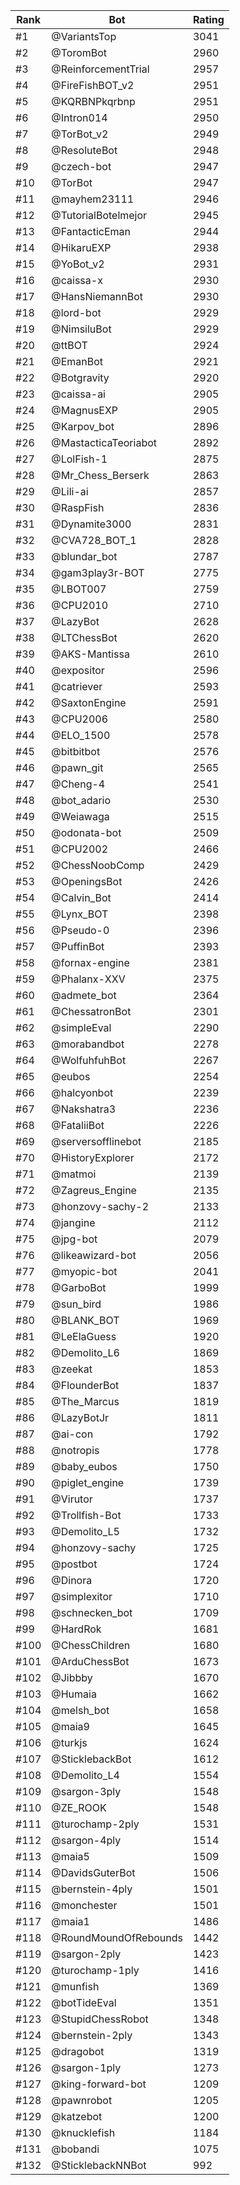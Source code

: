 Rank|Bot|Rating
---|---|---
#1|@VariantsTop|3041
#2|@ToromBot|2960
#3|@ReinforcementTrial|2957
#4|@FireFishBOT_v2|2951
#5|@KQRBNPkqrbnp|2951
#6|@Intron014|2950
#7|@TorBot_v2|2949
#8|@ResoluteBot|2948
#9|@czech-bot|2947
#10|@TorBot|2947
#11|@mayhem23111|2946
#12|@TutorialBotelmejor|2945
#13|@FantacticEman|2944
#14|@HikaruEXP|2938
#15|@YoBot_v2|2931
#16|@caissa-x|2930
#17|@HansNiemannBot|2930
#18|@lord-bot|2929
#19|@NimsiluBot|2929
#20|@ttBOT|2924
#21|@EmanBot|2921
#22|@Botgravity|2920
#23|@caissa-ai|2905
#24|@MagnusEXP|2905
#25|@Karpov_bot|2896
#26|@MastacticaTeoriabot|2892
#27|@LolFish-1|2875
#28|@Mr_Chess_Berserk|2863
#29|@Lili-ai|2857
#30|@RaspFish|2836
#31|@Dynamite3000|2831
#32|@CVA728_BOT_1|2828
#33|@blundar_bot|2787
#34|@gam3play3r-BOT|2775
#35|@LBOT007|2759
#36|@CPU2010|2710
#37|@LazyBot|2628
#38|@LTChessBot|2620
#39|@AKS-Mantissa|2610
#40|@expositor|2596
#41|@catriever|2593
#42|@SaxtonEngine|2591
#43|@CPU2006|2580
#44|@ELO_1500|2578
#45|@bitbitbot|2576
#46|@pawn_git|2565
#47|@Cheng-4|2541
#48|@bot_adario|2530
#49|@Weiawaga|2515
#50|@odonata-bot|2509
#51|@CPU2002|2466
#52|@ChessNoobComp|2429
#53|@OpeningsBot|2426
#54|@Calvin_Bot|2414
#55|@Lynx_BOT|2398
#56|@Pseudo-0|2396
#57|@PuffinBot|2393
#58|@fornax-engine|2381
#59|@Phalanx-XXV|2375
#60|@admete_bot|2364
#61|@ChessatronBot|2301
#62|@simpleEval|2290
#63|@morabandbot|2278
#64|@WolfuhfuhBot|2267
#65|@eubos|2254
#66|@halcyonbot|2239
#67|@Nakshatra3|2236
#68|@FataliiBot|2226
#69|@serversofflinebot|2185
#70|@HistoryExplorer|2172
#71|@matmoi|2139
#72|@Zagreus_Engine|2135
#73|@honzovy-sachy-2|2133
#74|@jangine|2112
#75|@jpg-bot|2079
#76|@likeawizard-bot|2056
#77|@myopic-bot|2041
#78|@GarboBot|1999
#79|@sun_bird|1986
#80|@BLANK_BOT|1969
#81|@LeElaGuess|1920
#82|@Demolito_L6|1869
#83|@zeekat|1853
#84|@FlounderBot|1837
#85|@The_Marcus|1819
#86|@LazyBotJr|1811
#87|@ai-con|1792
#88|@notropis|1778
#89|@baby_eubos|1750
#90|@piglet_engine|1739
#91|@Virutor|1737
#92|@Trollfish-Bot|1733
#93|@Demolito_L5|1732
#94|@honzovy-sachy|1725
#95|@postbot|1724
#96|@Dinora|1720
#97|@simplexitor|1710
#98|@schnecken_bot|1709
#99|@HardRok|1681
#100|@ChessChildren|1680
#101|@ArduChessBot|1673
#102|@Jibbby|1670
#103|@Humaia|1662
#104|@melsh_bot|1658
#105|@maia9|1645
#106|@turkjs|1624
#107|@SticklebackBot|1612
#108|@Demolito_L4|1554
#109|@sargon-3ply|1548
#110|@ZE_ROOK|1548
#111|@turochamp-2ply|1531
#112|@sargon-4ply|1514
#113|@maia5|1509
#114|@DavidsGuterBot|1506
#115|@bernstein-4ply|1501
#116|@monchester|1501
#117|@maia1|1486
#118|@RoundMoundOfRebounds|1442
#119|@sargon-2ply|1423
#120|@turochamp-1ply|1416
#121|@munfish|1369
#122|@botTideEval|1351
#123|@StupidChessRobot|1348
#124|@bernstein-2ply|1343
#125|@dragobot|1319
#126|@sargon-1ply|1273
#127|@king-forward-bot|1209
#128|@pawnrobot|1205
#129|@katzebot|1200
#130|@knucklefish|1184
#131|@bobandi|1075
#132|@SticklebackNNBot|992
